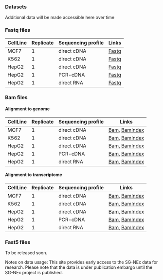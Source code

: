 ### Datasets

Additional data will be made accessible here over time


### Fastq files

| CellLine | Replicate | Sequencing profile | Links|
|-------|----------|------------------|-----------------------------------------------------------------------------------|
| MCF7   | 1        | direct cDNA      | [Fastq](http://s3.ap-southeast-1.amazonaws.com/ont-sgnex.store.genome.sg/fastq/GIS_MCF7_directcDNA_Replicate1_fastq.fastq.gz) |
| K562   | 1        | direct cDNA      | [Fastq](http://s3.ap-southeast-1.amazonaws.com/ont-sgnex.store.genome.sg/fastq/GIS_K562_directcDNA_Replicate1_fastq.fastq.gz) |
| HepG2  | 1        | direct cDNA      | [Fastq](http://s3.ap-southeast-1.amazonaws.com/ont-sgnex.store.genome.sg/fastq/GIS_HepG2_directcDNA_Replicate1_fastq.fastq.gz)|
| HepG2  | 1        | PCR-cDNA         | [Fastq](http://s3.ap-southeast-1.amazonaws.com/ont-sgnex.store.genome.sg/fastq/GIS_HepG2_cDNA_Replicate1_fastq.fastq.gz)      |
| HepG2  | 1        | direct RNA       | [Fastq](http://s3.ap-southeast-1.amazonaws.com/ont-sgnex.store.genome.sg/fastq/GIS_HepG2_directRNA_Replicate1_fastq.fastq.gz) |


### Bam files

#### Alignment to genome 
| CellLine | Replicate | Sequencing profile | Links|
|------- |-------------|------------------|-----------------------------------------------------------------------------------|
| MCF7   | 1        | direct cDNA      | [Bam](http://s3.ap-southeast-1.amazonaws.com/ont-sgnex.store.genome.sg/bamFiles/GIS_MCF7_directcDNA_Replicate1_genome.bam), [BamIndex](http://s3.ap-southeast-1.amazonaws.com/ont-sgnex.store.genome.sg/bamFiles/GIS_MCF7_directcDNA_Replicate1_genome.bam.bai)| 
| K562   | 1        | direct cDNA      | [Bam](http://s3.ap-southeast-1.amazonaws.com/ont-sgnex.store.genome.sg/bamFiles/GIS_K562_directcDNA_Replicate1_genome.bam), [BamIndex](http://s3.ap-southeast-1.amazonaws.com/ont-sgnex.store.genome.sg/bamFiles/GIS_K562_directcDNA_Replicate1_genome.bam.bai)| 
| HepG2  | 1        | direct cDNA      | [Bam](http://s3.ap-southeast-1.amazonaws.com/ont-sgnex.store.genome.sg/bamFiles/GIS_HepG2_directcDNA_Replicate1_genome.bam), [BamIndex](http://s3.ap-southeast-1.amazonaws.com/ont-sgnex.store.genome.sg/bamFiles/GIS_HepG2_directcDNA_Replicate1_genome.bam.bai)| 
| HepG2  | 1        | PCR-cDNA         | [Bam](http://s3.ap-southeast-1.amazonaws.com/ont-sgnex.store.genome.sg/bamFiles/GIS_HepG2_cDNA_Replicate1_genome.bam), [BamIndex](http://s3.ap-southeast-1.amazonaws.com/ont-sgnex.store.genome.sg/bamFiles/GIS_HepG2_cDNA_Replicate1_genome.bam.bai) | 
| HepG2  | 1        | direct RNA      | [Bam](http://s3.ap-southeast-1.amazonaws.com/ont-sgnex.store.genome.sg/bamFiles/GIS_HepG2_directRNA_Replicate1_genome.bam), [BamIndex](http://s3.ap-southeast-1.amazonaws.com/ont-sgnex.store.genome.sg/bamFiles/GIS_HepG2_directRNA_Replicate1_genome.bam.bai)| 

#### Alignment to transcriptome
| CellLine | Replicate | Sequencing profile | Links|
|------- |-----------|------------------|-----------------------------------------------------------------------------------|
| MCF7   | 1        | direct cDNA      | [Bam](http://s3.ap-southeast-1.amazonaws.com/ont-sgnex.store.genome.sg/bamFiles/GIS_MCF7_directcDNA_Replicate1_transcriptome.bam), [BamIndex](http://s3.ap-southeast-1.amazonaws.com/ont-sgnex.store.genome.sg/bamFiles/GIS_MCF7_directcDNA_Replicate1_transcriptome.bam.bai)| 
| K562   | 1        | direct cDNA      | [Bam](http://s3.ap-southeast-1.amazonaws.com/ont-sgnex.store.genome.sg/bamFiles/GIS_K562_directcDNA_Replicate1_transcriptome.bam), [BamIndex](http://s3.ap-southeast-1.amazonaws.com/ont-sgnex.store.genome.sg/bamFiles/GIS_K562_directcDNA_Replicate1_transcriptome.bam.bai)| 
| HepG2  | 1        | direct cDNA      | [Bam](http://s3.ap-southeast-1.amazonaws.com/ont-sgnex.store.genome.sg/bamFiles/GIS_HepG2_directcDNA_Replicate1_transcriptome.bam), [BamIndex](http://s3.ap-southeast-1.amazonaws.com/ont-sgnex.store.genome.sg/bamFiles/GIS_HepG2_directcDNA_Replicate1_transcriptome.bam.bai)| 
| HepG2   | 1        | PCR-cDNA         | [Bam](http://s3.ap-southeast-1.amazonaws.com/ont-sgnex.store.genome.sg/bamFiles/GIS_HepG2_cDNA_Replicate1_transcriptome.bam), [BamIndex](http://s3.ap-southeast-1.amazonaws.com/ont-sgnex.store.genome.sg/bamFiles/GIS_HepG2_cDNA_Replicate1_transcriptome.bam.bai)| 
| HepG2   | 1        | direct RNA      | [Bam](http://s3.ap-southeast-1.amazonaws.com/ont-sgnex.store.genome.sg/bamFiles/GIS_HepG2_directRNA_Replicate1_transcriptome.bam), [BamIndex](http://s3.ap-southeast-1.amazonaws.com/ont-sgnex.store.genome.sg/bamFiles/GIS_HepG2_directRNA_Replicate1_transcriptome.bam.bai)| 




### Fast5 files
To be released soon. 

Notes on data usage: This site provides early access to the SG-NEx data for research. Please note that the data is under publication embargo until the SG-NEx project is published.
